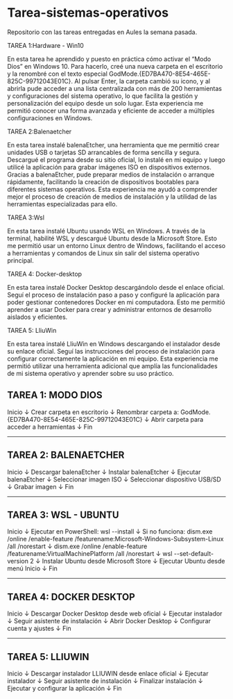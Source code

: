 # Tarea-sistemas-operativos
Repositorio con las tareas entregadas en Aules la semana pasada.

TAREA 1:Hardware - Win10

En esta tarea he aprendido y puesto en práctica cómo activar el “Modo Dios” en Windows 10. Para hacerlo, creé una nueva carpeta en el escritorio y la renombré con el texto especial GodMode.{ED7BA470-8E54-465E-825C-99712043E01C}. Al pulsar Enter, la carpeta cambió su icono, y al abrirla pude acceder a una lista centralizada con más de 200 herramientas y configuraciones del sistema operativo, lo que facilita la gestión y personalización del equipo desde un solo lugar. Esta experiencia me permitió conocer una forma avanzada y eficiente de acceder a múltiples configuraciones en Windows.

TAREA 2:Balenaetcher

En esta tarea instalé balenaEtcher, una herramienta que me permitió crear unidades USB o tarjetas SD arrancables de forma sencilla y segura. Descargué el programa desde su sitio oficial, lo instalé en mi equipo y luego utilicé la aplicación para grabar imágenes ISO en dispositivos externos. Gracias a balenaEtcher, pude preparar medios de instalación o arranque rápidamente, facilitando la creación de dispositivos bootables para diferentes sistemas operativos. Esta experiencia me ayudó a comprender mejor el proceso de creación de medios de instalación y la utilidad de las herramientas especializadas para ello.

TAREA 3:Wsl

En esta tarea instalé Ubuntu usando WSL en Windows. A través de la terminal, habilité WSL y descargué Ubuntu desde la Microsoft Store. Esto me permitió usar un entorno Linux dentro de Windows, facilitando el acceso a herramientas y comandos de Linux sin salir del sistema operativo principal.

TAREA 4: Docker-desktop

En esta tarea instalé Docker Desktop descargándolo desde el enlace oficial. Seguí el proceso de instalación paso a paso y configuré la aplicación para poder gestionar contenedores Docker en mi computadora. Esto me permitió aprender a usar Docker para crear y administrar entornos de desarrollo aislados y eficientes.

TAREA 5: LliuWin

En esta tarea instalé LliuWin en Windows descargando el instalador desde su enlace oficial. Seguí las instrucciones del proceso de instalación para configurar correctamente la aplicación en mi equipo. Esta experiencia me permitió utilizar una herramienta adicional que amplía las funcionalidades de mi sistema operativo y aprender sobre su uso práctico.

TAREA 1: MODO DIOS
-------------------
Inicio
  ↓
Crear carpeta en escritorio
  ↓
Renombrar carpeta a:
GodMode.{ED7BA470-8E54-465E-825C-99712043E01C}
  ↓
Abrir carpeta para acceder a herramientas
  ↓
Fin

-----------------------------------

TAREA 2: BALENAETCHER
---------------------
Inicio
  ↓
Descargar balenaEtcher
  ↓
Instalar balenaEtcher
  ↓
Ejecutar balenaEtcher
  ↓
Seleccionar imagen ISO
  ↓
Seleccionar dispositivo USB/SD
  ↓
Grabar imagen
  ↓
Fin

-----------------------------------

TAREA 3: WSL - UBUNTU
---------------------
Inicio
  ↓
Ejecutar en PowerShell:
wsl --install
  ↓
Si no funciona:
dism.exe /online /enable-feature /featurename:Microsoft-Windows-Subsystem-Linux /all /norestart
  ↓
dism.exe /online /enable-feature /featurename:VirtualMachinePlatform /all /norestart
  ↓
wsl --set-default-version 2
  ↓
Instalar Ubuntu desde Microsoft Store
  ↓
Ejecutar Ubuntu desde menú Inicio
  ↓
Fin

-----------------------------------

TAREA 4: DOCKER DESKTOP
-----------------------
Inicio
  ↓
Descargar Docker Desktop desde web oficial
  ↓
Ejecutar instalador
  ↓
Seguir asistente de instalación
  ↓
Abrir Docker Desktop
  ↓
Configurar cuenta y ajustes
  ↓
Fin

-----------------------------------

TAREA 5: LLIUWIN
----------------
Inicio
  ↓
Descargar instalador LLIUWIN desde enlace oficial
  ↓
Ejecutar instalador
  ↓
Seguir asistente de instalación
  ↓
Finalizar instalación
  ↓
Ejecutar y configurar la aplicación
  ↓
Fin

